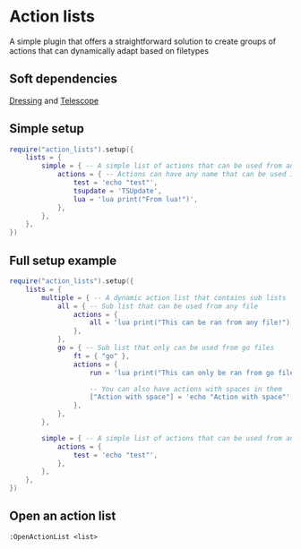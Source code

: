 # Action lists

A simple plugin that offers a straightforward solution to create groups of actions that can dynamically adapt based on filetypes

## Soft dependencies
[Dressing](https://github.com/stevearc/dressing.nvim) and [Telescope](https://github.com/nvim-telescope/telescope.nvim)

## Simple setup
```lua
require("action_lists").setup({
    lists = {
        simple = { -- A simple list of actions that can be used from any file
            actions = { -- Actions can have any name that can be used in lua tables
                test = 'echo "test"',
                tsupdate = 'TSUpdate',
                lua = 'lua print("From lua!")',
            },
        },
    },
})
```

## Full setup example
```lua
require("action_lists").setup({
    lists = {
        multiple = { -- A dynamic action list that contains sub lists
            all = { -- Sub list that can be used from any file
                actions = {
                    all = 'lua print("This can be ran from any file!")',
                },
            },
            go = { -- Sub list that only can be used from go files
                ft = { "go" },
                actions = {
                    run = 'lua print("This can only be ran from go files!")',

                    -- You can also have actions with spaces in them
                    ["Action with space"] = 'echo "Action with space"',
                },
            },
        },

        simple = { -- A simple list of actions that can be used from any file
            actions = {
                test = 'echo "test"',
            },
        },
    },
})
```

## Open an action list
```vim
:OpenActionList <list>
```
